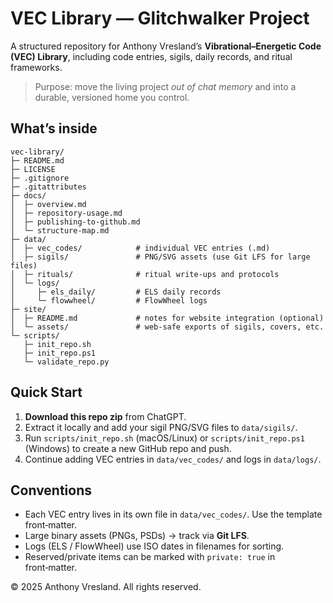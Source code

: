 # VEC Library — Glitchwalker Project

A structured repository for Anthony Vresland’s **Vibrational–Energetic Code (VEC) Library**, including code entries, sigils, daily records, and ritual frameworks.

> Purpose: move the living project *out of chat memory* and into a durable, versioned home you control.

## What’s inside

```
vec-library/
├─ README.md
├─ LICENSE
├─ .gitignore
├─ .gitattributes
├─ docs/
│  ├─ overview.md
│  ├─ repository-usage.md
│  ├─ publishing-to-github.md
│  └─ structure-map.md
├─ data/
│  ├─ vec_codes/            # individual VEC entries (.md)
│  ├─ sigils/               # PNG/SVG assets (use Git LFS for large files)
│  ├─ rituals/              # ritual write-ups and protocols
│  └─ logs/
│     ├─ els_daily/         # ELS daily records
│     └─ flowwheel/         # FlowWheel logs
├─ site/
│  ├─ README.md             # notes for website integration (optional)
│  └─ assets/               # web-safe exports of sigils, covers, etc.
└─ scripts/
   ├─ init_repo.sh
   ├─ init_repo.ps1
   └─ validate_repo.py
```

## Quick Start

1. **Download this repo zip** from ChatGPT.
2. Extract it locally and add your sigil PNG/SVG files to `data/sigils/`.
3. Run `scripts/init_repo.sh` (macOS/Linux) or `scripts/init_repo.ps1` (Windows) to create a new GitHub repo and push.
4. Continue adding VEC entries in `data/vec_codes/` and logs in `data/logs/`.

## Conventions

- Each VEC entry lives in its own file in `data/vec_codes/`. Use the template front‑matter.
- Large binary assets (PNGs, PSDs) → track via **Git LFS**.
- Logs (ELS / FlowWheel) use ISO dates in filenames for sorting.
- Reserved/private items can be marked with `private: true` in front‑matter.

© 2025 Anthony Vresland. All rights reserved.
